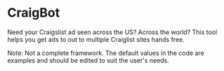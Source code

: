 # CraigBot
Need your Craigslist ad seen across the US? Across the world? This tool helps you get ads to out to multiple Craiglist sites hands free.

Note:
Not a complete framework. The default values in the code are examples and should be edited to suit the user's needs.
